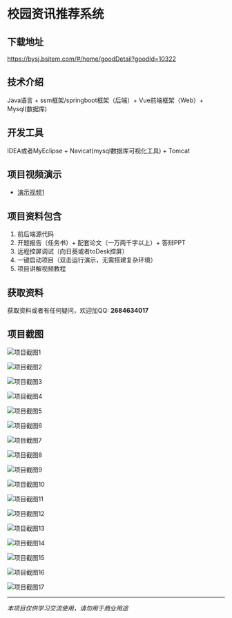 # 校园资讯推荐系统

## 下载地址
https://bysj.bsitem.com/#/home/goodDetail?goodId=10322

## 技术介绍
Java语言 + ssm框架/springboot框架（后端）+ Vue前端框架（Web）+ Mysql(数据库)

## 开发工具
IDEA或者MyEclipse + Navicat(mysql数据库可视化工具) + Tomcat

## 项目视频演示
- [演示视频1](https://graduation-images.oss-cn-beijing.aliyuncs.com/videos/828%E5%A5%97ssm%E5%BD%95%E5%83%8F/10322_ssm166%E6%A0%A1%E5%9B%AD%E8%B5%84%E8%AE%AF%E6%8E%A8%E8%8D%90%E7%B3%BB%E7%BB%9F%E5%BD%95%E5%83%8F.mp4)

## 项目资料包含
1. 前后端源代码
2. 开题报告（任务书）+ 配套论文（一万两千字以上）+ 答辩PPT
3. 远程控屏调试（向日葵或者toDesk控屏）
4. 一键启动项目（双击运行演示，无需搭建复杂环境）
5. 项目讲解视频教程

## 获取资料
获取资料或者有任何疑问，欢迎加QQ: **2684634017**

## 项目截图
![项目截图1](https://graduation-images.oss-cn-beijing.aliyuncs.com/图片/10322/毕设论坛项目主图.jpg)

![项目截图2](https://graduation-images.oss-cn-beijing.aliyuncs.com/图片/10322/1.png)

![项目截图3](https://graduation-images.oss-cn-beijing.aliyuncs.com/图片/10322/2.png)

![项目截图4](https://graduation-images.oss-cn-beijing.aliyuncs.com/图片/10322/3.png)

![项目截图5](https://graduation-images.oss-cn-beijing.aliyuncs.com/图片/10322/4.png)

![项目截图6](https://graduation-images.oss-cn-beijing.aliyuncs.com/图片/10322/5.png)

![项目截图7](https://graduation-images.oss-cn-beijing.aliyuncs.com/图片/10322/6.png)

![项目截图8](https://graduation-images.oss-cn-beijing.aliyuncs.com/图片/10322/7.png)

![项目截图9](https://graduation-images.oss-cn-beijing.aliyuncs.com/图片/10322/8.png)

![项目截图10](https://graduation-images.oss-cn-beijing.aliyuncs.com/图片/10322/9.png)

![项目截图11](https://graduation-images.oss-cn-beijing.aliyuncs.com/图片/10322/10.png)

![项目截图12](https://graduation-images.oss-cn-beijing.aliyuncs.com/图片/10322/11.png)

![项目截图13](https://graduation-images.oss-cn-beijing.aliyuncs.com/图片/10322/12.png)

![项目截图14](https://graduation-images.oss-cn-beijing.aliyuncs.com/图片/10322/13.png)

![项目截图15](https://graduation-images.oss-cn-beijing.aliyuncs.com/图片/10322/14.png)

![项目截图16](https://graduation-images.oss-cn-beijing.aliyuncs.com/图片/10322/15.png)

![项目截图17](https://graduation-images.oss-cn-beijing.aliyuncs.com/图片/10322/16.png)

---
*本项目仅供学习交流使用，请勿用于商业用途*
